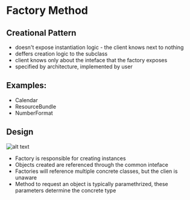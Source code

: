 # Factory Method
## Creational Pattern
- doesn't expose instantiation logic - the client knows next to nothing
- deffers creation logic to the subclass
- client knows only about the inteface that the factory exposes
- specified by architecture, implemented by user

## Examples:
- Calendar
- ResourceBundle
- NumberFormat


## Design
![alt text](https://i.imgur.com/JOAIqx6.png "Factory Method UML Diagram")

- Factory is responsible for creating instances
- Objects created are referenced through the common inteface
- Factories will reference multiple concrete classes, but the clien is unaware
- Method to request an object is typically paramethrized, these parameters determine the concrete type


